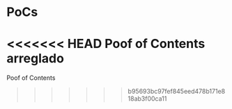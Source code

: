 PoCs
====

<<<<<<< HEAD
Poof of Contents arreglado
=======
Poof of Contents
>>>>>>> b95693bc97fef845eed478b171e818ab3f00ca11
